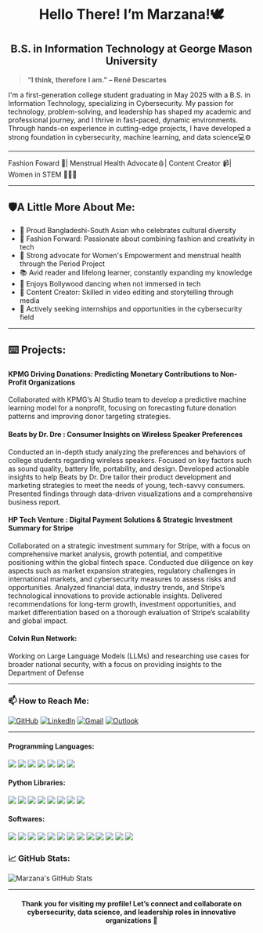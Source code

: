 <h1 align="center"> Hello There! I’m Marzana!🕊️</h1>


> 
<h2 align="center"> B.S. in Information Technology at George Mason University</h2>

> **“I think, therefore I am.” – René Descartes**
>
> 
I'm a first-generation college student graduating in May 2025 with a B.S. in Information Technology, specializing in Cybersecurity. My passion for technology, problem-solving, and leadership has shaped my academic and professional journey, and I thrive in fast-paced, dynamic environments. Through hands-on experience in cutting-edge projects, I have developed a strong foundation in cybersecurity, machine learning, and data science💻⚙️


---
Fashion Foward 👗| Menstrual Health Advocate🩸| Content Creator 📹| Women in STEM 👩🏻‍💻


---


## 🛡️A Little More About Me:
- 💚 Proud Bangladeshi-South Asian who celebrates cultural diversity
- 👗 Fashion Forward: Passionate about combining fashion and creativity in tech
- 💪 Strong advocate for Women's Empowerment and menstrual health through the Period Project
- 📚 Avid reader and lifelong learner, constantly expanding my knowledge
- 💃 Enjoys Bollywood dancing when not immersed in tech
- 🎥 Content Creator: Skilled in video editing and storytelling through media
- 🎯 Actively seeking internships and opportunities in the cybersecurity field


---
<h2>⌨️ Projects:</h2>
<h4> KPMG Driving Donations: Predicting Monetary Contributions to Non-Profit Organizations </h4>
Collaborated with KPMG’s AI Studio team to develop a predictive machine learning model for a nonprofit, focusing on 
forecasting future donation patterns and improving donor targeting strategies.

<h4>Beats by Dr. Dre : Consumer Insights on Wireless Speaker Preferences </h4> 
Conducted an in-depth study analyzing the preferences and behaviors of college students regarding wireless speakers. Focused on key factors such as sound quality, battery life, portability, and design. Developed actionable insights to help Beats by Dr. Dre tailor their product development and marketing strategies to meet the needs of young, tech-savvy consumers. Presented findings through data-driven visualizations and a comprehensive business report.

<h4> HP Tech Venture : Digital Payment Solutions & Strategic Investment Summary for Stripe </h4>
Collaborated on a strategic investment summary for Stripe, with a focus on comprehensive market analysis, growth potential, and competitive positioning within the global fintech space. Conducted due diligence on key aspects such as market expansion strategies, regulatory challenges in international markets, and cybersecurity measures to assess risks and opportunities. Analyzed financial data, industry trends, and Stripe’s technological innovations to provide actionable insights. Delivered recommendations for long-term growth, investment opportunities, and market differentiation based on a thorough evaluation of Stripe’s scalability and global impact.

<h4> Colvin Run Network: </h4> Working on Large Language Models (LLMs) and researching use cases for broader national security, with a focus on providing insights to the Department of Defense

-----


### 📫 **How to Reach Me**:

[![GitHub](https://img.shields.io/badge/GitHub-181717?style=flat-square&logo=github&logoColor=white)](https://github.com/marzanaafroz)
[![LinkedIn](https://img.shields.io/badge/LinkedIn-0077B5?style=flat-square&logo=linkedin&logoColor=white)](https://www.linkedin.com/in/marzana-afroz/) 
[![Gmail](https://img.shields.io/badge/Gmail-D14836?style=flat-square&logo=gmail&logoColor=white)](mailto:marzanaafroz123@gmail.com)
[![Outlook](https://img.shields.io/badge/Outlook-0078D4?style=flat-square&logo=microsoft-outlook&logoColor=white)](mailto:mafroz@gmu.edu)


---

#### **Programming Languages**:

<div>
  <img src="https://img.shields.io/badge/Python-blue.svg?style=flat&logo=python&logoColor=white"/>
  <img src="https://img.shields.io/badge/Java-red.svg?style=flat&logo=java&logoColor=white"/>
  <img src="https://img.shields.io/badge/HTML-orange.svg?style=flat&logo=html5&logoColor=white"/>
  <img src="https://img.shields.io/badge/CSS-blue.svg?style=flat&logo=css3&logoColor=white"/>
  <img src="https://img.shields.io/badge/SQL-yellow.svg?style=flat&logo=mysql&logoColor=white"/>
  <img src="https://img.shields.io/badge/JavaScript-yellow.svg?style=flat&logo=javascript&logoColor=black"/>
  <img src="https://img.shields.io/badge/Swift-orange.svg?style=flat&logo=swift&logoColor=white"/>
</div>

#### **Python Libraries**:

<div> <img src="https://img.shields.io/badge/pandas-blue.svg?style=flat&logo=pandas&logoColor=white"/> <img src="https://img.shields.io/badge/NumPy-lightblue.svg?style=flat&logo=numpy&logoColor=white"/> <img src="https://img.shields.io/badge/Matplotlib-green.svg?style=flat&logo=matplotlib&logoColor=white"/> <img src="https://img.shields.io/badge/TensorFlow-orange.svg?style=flat&logo=tensorflow&logoColor=white"/> <img src="https://img.shields.io/badge/Scikit--learn-yellow.svg?style=flat&logo=scikit-learn&logoColor=white"/> <img src="https://img.shields.io/badge/Statsmodels-red.svg?style=flat&logo=statsmodels&logoColor=white"/> <img src="https://img.shields.io/badge/Seaborn-blue.svg?style=flat&logo=seaborn&logoColor=white"/> <img src="https://img.shields.io/badge/SciPy-lightgreen.svg?style=flat&logo=scipy&logoColor=white"/> </div>

#### **Softwares**:

<div>
  <img src="https://img.shields.io/badge/GitHub-black.svg?style=flat&logo=github&logoColor=white"/>
  <img src="https://img.shields.io/badge/Tableau-blue.svg?style=flat&logo=tableau&logoColor=white"/>
  <img src="https://img.shields.io/badge/Jupyter-orange.svg?style=flat&logo=jupyter&logoColor=white"/>
  <img src="https://img.shields.io/badge/Ubuntu-orange.svg?style=flat&logo=ubuntu&logoColor=white"/>
  <img src="https://img.shields.io/badge/Wireshark-blue.svg?style=flat&logo=wireshark&logoColor=white"/>
  <img src="https://img.shields.io/badge/Cisco%20Packet%20Tracer-red.svg?style=flat&logo=cisco&logoColor=white"/>
  <img src="https://img.shields.io/badge/macOS-grey.svg?style=flat&logo=apple&logoColor=white"/>
  <img src="https://img.shields.io/badge/Unix-black.svg?style=flat&logo=linux&logoColor=white"/>
  <img src="https://img.shields.io/badge/Dreamweaver-green.svg?style=flat&logo=dreamweaver&logoColor=white"/>
  <img src="https://img.shields.io/badge/Photoshop-blue.svg?style=flat&logo=adobe-photoshop&logoColor=white"/>
  <img src="https://img.shields.io/badge/Canva-lightblue.svg?style=flat&logo=canva&logoColor=white"/>
  <img src="https://img.shields.io/badge/Excel-green.svg?style=flat&logo=microsoft-excel&logoColor=white"/>
  <img src="https://img.shields.io/badge/Notion-black.svg?style=flat&logo=notion&logoColor=white"/>
</div>

### 📈 GitHub Stats:
![Marzana's GitHub Stats](https://github-readme-stats.vercel.app/api?username=marzanaafroz&show_icons=true&theme=radical)

---

<h4 align="center"> Thank you for visiting my profile! Let’s connect and collaborate on cybersecurity, data science, and leadership roles in innovative organizations 🤝</h4>
